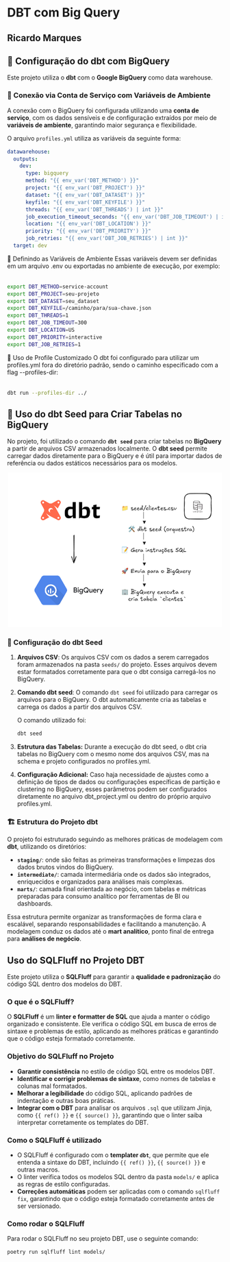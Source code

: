 # DBT com Big Query

## Ricardo Marques

## 🔧 Configuração do dbt com BigQuery

Este projeto utiliza o **dbt** com o **Google BigQuery** como data warehouse.

### 📌 Conexão via Conta de Serviço com Variáveis de Ambiente

A conexão com o BigQuery foi configurada utilizando uma **conta de serviço**, com os dados sensíveis e de configuração extraídos por meio de **variáveis de ambiente**, garantindo maior segurança e flexibilidade.

O arquivo `profiles.yml` utiliza as variáveis da seguinte forma:

```yaml
datawarehouse:
  outputs:
    dev:
      type: bigquery
      method: "{{ env_var('DBT_METHOD') }}"
      project: "{{ env_var('DBT_PROJECT') }}"
      dataset: "{{ env_var('DBT_DATASET') }}"
      keyfile: "{{ env_var('DBT_KEYFILE') }}"
      threads: "{{ env_var('DBT_THREADS') | int }}"
      job_execution_timeout_seconds: "{{ env_var('DBT_JOB_TIMEOUT') | int }}"
      location: "{{ env_var('DBT_LOCATION') }}"
      priority: "{{ env_var('DBT_PRIORITY') }}"
      job_retries: "{{ env_var('DBT_JOB_RETRIES') | int }}"
  target: dev
```

📌 Definindo as Variáveis de Ambiente
Essas variáveis devem ser definidas em um arquivo .env ou exportadas no ambiente de execução, por exemplo:

```bash

export DBT_METHOD=service-account
export DBT_PROJECT=seu-projeto
export DBT_DATASET=seu_dataset
export DBT_KEYFILE=/caminho/para/sua-chave.json
export DBT_THREADS=1
export DBT_JOB_TIMEOUT=300
export DBT_LOCATION=US
export DBT_PRIORITY=interactive
export DBT_JOB_RETRIES=1
```
📁 Uso de Profile Customizado
O dbt foi configurado para utilizar um profiles.yml fora do diretório padrão, sendo o caminho especificado com a flag --profiles-dir:

```bash

dbt run --profiles-dir ../

```
## 🔧 Uso do dbt Seed para Criar Tabelas no BigQuery

No projeto, foi utilizado o comando **`dbt seed`** para criar tabelas no **BigQuery** a partir de arquivos CSV armazenados localmente. O **dbt seed** permite carregar dados diretamente para o BigQuery e é útil para importar dados de referência ou dados estáticos necessários para os modelos.


<p align="center">
  <img src="pic/dbt-seed.png" alt="Fluxo do dbt seed para BigQuery" width="500">
</p>


### 📌 Configuração do dbt Seed

1. **Arquivos CSV**: Os arquivos CSV com os dados a serem carregados foram armazenados na pasta `seeds/` do projeto. Esses arquivos devem estar formatados corretamente para que o dbt consiga carregá-los no BigQuery.

2. **Comando dbt seed**: O comando `dbt seed` foi utilizado para carregar os arquivos para o BigQuery. O dbt automaticamente cria as tabelas e carrega os dados a partir dos arquivos CSV.

   O comando utilizado foi:

   ```bash
   dbt seed

   ```

3. **Estrutura das Tabelas:** Durante a execução do dbt seed, o dbt cria tabelas no BigQuery com o mesmo nome dos arquivos CSV, mas na schema e projeto configurados no profiles.yml.

4. **Configuração Adicional:** Caso haja necessidade de ajustes como a definição de tipos de dados ou configurações específicas de partição e clustering no BigQuery, esses parâmetros podem ser configurados diretamente no arquivo dbt_project.yml ou dentro do próprio arquivo profiles.yml.



### 🏗️ Estrutura do Projeto dbt

O projeto foi estruturado seguindo as melhores práticas de modelagem com **dbt**, utilizando os diretórios:

- **`staging/`**: onde são feitas as primeiras transformações e limpezas dos dados brutos vindos do BigQuery.
- **`intermediate/`**: camada intermediária onde os dados são integrados, enriquecidos e organizados para análises mais complexas.
- **`marts/`**: camada final orientada ao negócio, com tabelas e métricas preparadas para consumo analítico por ferramentas de BI ou dashboards.

Essa estrutura permite organizar as transformações de forma clara e escalável, separando responsabilidades e facilitando a manutenção.
A modelagem conduz os dados até o **mart analítico**, ponto final de entrega para **análises de negócio**.



## Uso do SQLFluff no Projeto DBT

Este projeto utiliza o **SQLFluff** para garantir a **qualidade e padronização** do código SQL dentro dos modelos do DBT.

### O que é o SQLFluff?

O **SQLFluff** é um **linter e formatter de SQL** que ajuda a manter o código organizado e consistente. Ele verifica o código SQL em busca de erros de sintaxe e problemas de estilo, aplicando as melhores práticas e garantindo que o código esteja formatado corretamente.

### Objetivo do SQLFluff no Projeto

- **Garantir consistência** no estilo de código SQL entre os modelos DBT.
- **Identificar e corrigir problemas de sintaxe**, como nomes de tabelas e colunas mal formatados.
- **Melhorar a legibilidade** do código SQL, aplicando padrões de indentação e outras boas práticas.
- **Integrar com o DBT** para analisar os arquivos `.sql` que utilizam Jinja, como `{{ ref() }}` e `{{ source() }}`, garantindo que o linter saiba interpretar corretamente os templates do DBT.

### Como o SQLFluff é utilizado

- O SQLFluff é configurado com o **templater `dbt`**, que permite que ele entenda a sintaxe do DBT, incluindo `{{ ref() }}`, `{{ source() }}` e outras macros.
- O linter verifica todos os modelos SQL dentro da pasta `models/` e aplica as regras de estilo configuradas.
- **Correções automáticas** podem ser aplicadas com o comando `sqlfluff fix`, garantindo que o código esteja formatado corretamente antes de ser versionado.

### Como rodar o SQLFluff

Para rodar o SQLFluff no seu projeto DBT, use o seguinte comando:

```bash
poetry run sqlfluff lint models/
```
